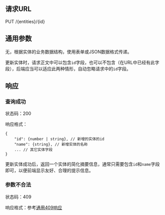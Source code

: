 ## 请求URL

PUT /{entities}/{id}

## 通用参数

无，根据实体的业务数据结构，使用表单或JSON数据格式传递。

更新实体时，请求正文中可以包含`id`字段，也可以不包含（在URL中已经有此字段），后端应当可以适应此两种情形，自动忽略请求中的`id`字段。

## 响应

### 查询成功

状态码：200

响应格式：

    {
        "id": {number | string}, // 新增的实体的id
        "name": {string}, // 新增实体的名称
        ... // 其它实体字段
    }

更新实体成功后，返回一个实体的简化摘要信息，通常只需要包含`id`和`name`字段即可，以便前端显示友好、合理的提示信息。

### 参数不合法

状态码：409

响应格式：参考[通用409响应](https://github.com/ecomfe/ub-ria/wiki/%E5%89%8D%E5%90%8E%E7%AB%AF%E6%8E%A5%E5%8F%A3%E8%A7%84%E8%8C%83-%E9%80%9A%E7%94%A8%E5%93%8D%E5%BA%94%E6%A0%BC%E5%BC%8F#%E5%8F%82%E6%95%B0%E6%97%A0%E6%95%88)